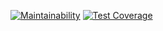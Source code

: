 [![Maintainability](https://api.codeclimate.com/v1/badges/5bb67fa580dc6527c424/maintainability)](https://codeclimate.com/github/williamsbelchior/login/maintainability) [![Test Coverage](https://api.codeclimate.com/v1/badges/5bb67fa580dc6527c424/test_coverage)](https://codeclimate.com/github/williamsbelchior/login/test_coverage)
